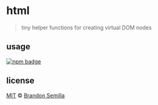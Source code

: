 # html
> tiny helper functions for creating virtual DOM nodes

## usage
[![npm badge]][npm page]

## license
[MIT](https://opensource.org/licenses/MIT) © [Brandon Semilla](https://git.io/semibran)

[npm page]:  https://npmjs.com/package/@semibran/html
[npm badge]: https://nodei.co/npm/@semibran/html.png?mini
